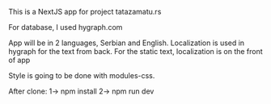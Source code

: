 This is a NextJS app for project tatazamatu.rs

For database, I used hygraph.com

App will be in 2 languages, Serbian and English. Localization is used in hygraph for the text from back. For the static text, localization is on the front of app

Style is going to be done with modules-css.

After clone:
1-> npm install
2-> npm run dev

